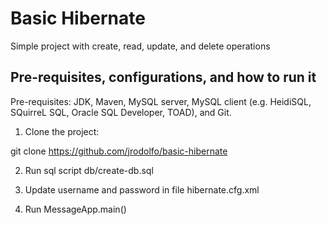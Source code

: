 # Basic Hibernate

Simple project with create, read, update, and delete operations

## Pre-requisites, configurations, and how to run it

Pre-requisites: JDK, Maven, MySQL server, MySQL client (e.g. HeidiSQL, SQuirreL SQL, Oracle SQL Developer, TOAD), and Git.

1) Clone the project:

git clone https://github.com/jrodolfo/basic-hibernate

2) Run sql script db/create-db.sql

3) Update username and password in file hibernate.cfg.xml

4) Run MessageApp.main()

